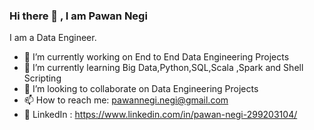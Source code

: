 ### Hi there 👋 , I am Pawan Negi

I am a Data Engineer.


<!-- **pawan2017/pawan2017** is a ✨ _special_ ✨ repository because its `README.md` (this file) appears on your GitHub profile. -->

<!-- Here are some ideas to get you started: -->

- 🔭 I’m currently working on End to End Data Engineering Projects 
- 🌱 I’m currently learning Big Data,Python,SQL,Scala ,Spark and Shell Scripting 
- 👯 I’m looking to collaborate on Data Engineering Projects
- 📫 How to reach me: pawannegi.negi@gmail.com 
- 🔗 LinkedIn : https://www.linkedin.com/in/pawan-negi-299203104/

